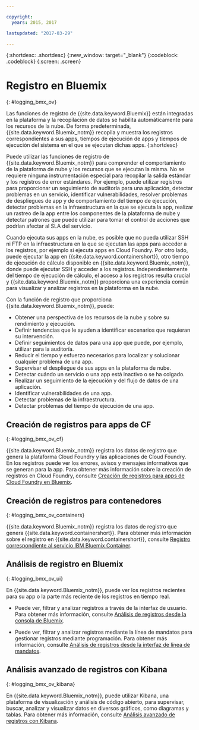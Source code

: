 ```yaml
---

copyright:
  years: 2015, 2017

lastupdated: "2017-03-29"

---
```



{:shortdesc: .shortdesc}
{:new_window: target="_blank"}
{:codeblock: .codeblock}
{:screen: .screen}

# Registro en Bluemix
{: #logging_bmx_ov}

Las funciones de registro de {{site.data.keyword.Bluemix}} están integradas en la plataforma y la recopilación de datos se habilita automáticamente para los recursos de la nube. De forma predeterminada, {{site.data.keyword.Bluemix_notm}} recopila y muestra los registros correspondientes a sus apps, tiempos de ejecución de apps y tiempos de ejecución del sistema en el que se ejecutan dichas apps. 
{:shortdesc}

Puede utilizar las funciones de registro de {{site.data.keyword.Bluemix_notm}} para comprender el comportamiento de la plataforma de nube y los recursos que se ejecutan la misma. No se requiere ninguna instrumentación especial para recopilar la salida estándar y los registros de error estándares. Por ejemplo, puede utilizar registros para proporcionar un seguimiento de auditoría para una aplicación, detectar problemas en un servicio, identificar vulnerabilidades, resolver problemas de despliegues de app y de comportamiento del tiempo de ejecución, detectar problemas en la infraestructura en la que se ejecuta la app, realizar un rastreo de la app entre los componentes de la plataforma de nube y detectar patrones que puede utilizar para tomar el control de acciones que podrían afectar al SLA del servicio.

Cuando ejecuta sus apps en la nube, es posible que no pueda utilizar SSH ni FTP en la infraestructura en la que se ejecutan las apps para acceder a los registros, por ejemplo si ejecuta apps en Cloud Foundry. Por otro lado, puede ejecutar la app en {{site.data.keyword.containershort}}, otro tiempo de ejecución de cálculo disponible en {{site.data.keyword.Bluemix_notm}}, donde puede ejecutar SSH y acceder a los registros. Independientemente del tiempo de ejecución de cálculo, el acceso a los registros resulta crucial y {{site.data.keyword.Bluemix_notm}} proporciona una experiencia común para visualizar y analizar registros en la plataforma en la nube.

Con la función de registro que proporciona {{site.data.keyword.Bluemix_notm}}, puede:

* Obtener una perspectiva de los recursos de la nube y sobre su rendimiento y ejecución.
* Definir tendencias que le ayuden a identificar escenarios que requieran su intervención.
* Definir seguimientos de datos para una app que puede, por ejemplo, utilizar para la auditoría.
* Reducir el tiempo y esfuerzo necesarios para localizar y solucionar cualquier problema de una app. 
* Supervisar el despliegue de sus apps en la plataforma de nube.
* Detectar cuándo un servicio o una app está inactivo o se ha colgado.
* Realizar un seguimiento de la ejecución y del flujo de datos de una aplicación.
* Identificar vulnerabilidades de una app.
* Detectar problemas de la infraestructura.
* Detectar problemas del tiempo de ejecución de una app.

## Creación de registros para apps de CF
{: #logging_bmx_ov_cf}

{{site.data.keyword.Bluemix_notm}} registra los datos de registro que genera la plataforma Cloud Foundry y las aplicaciones de Cloud Foundry. En los registros puede ver los errores, avisos y mensajes informativos que se generan para la app. Para obtener más información sobre la creación de registros en Cloud Foundry, consulte [Creación de registros para apps de Cloud Foundry en Bluemix](cfapps/logging_cf_apps.html#logging_bluemix_cf_apps).

## Creación de registros para contenedores
{: #logging_bmx_ov_containers}

{{site.data.keyword.Bluemix_notm}} registra los datos de registro que genera {{site.data.keyword.containershort}}. Para obtener más información sobre el registro en {{site.data.keyword.containershort}}, consulte [Registro correspondiente al servicio IBM Bluemix Container](containers/logging_containers_ov.html#logging_containers_ov).  


## Análisis de registro en Bluemix
{: #logging_bmx_ov_ui}

En {{site.data.keyword.Bluemix_notm}}, puede ver los registros recientes para su app o la parte más reciente de los registros en tiempo real.

* Puede ver, filtrar y analizar registros a través de la interfaz de usuario. Para obtener más información, consulte [Análisis de registros desde la consola de Bluemix](logging_view_dashboard.html#analyzing_logs_bmx_ui).

* Puede ver, filtrar y analizar registros mediante la línea de mandatos para gestionar registros mediante programación. Para obtener más información, consulte [Análisis de registros desde la interfaz de línea de mandatos](logging_view_cli.html#analyzing_logs_cli).

## Análisis avanzado de registros con Kibana
{: #logging_bmx_ov_kibana}

En {{site.data.keyword.Bluemix_notm}}, puede utilizar Kibana, una plataforma de visualización y análisis de código abierto, para supervisar, buscar, analizar y visualizar datos en diversos gráficos, como diagramas y tablas. Para obtener más información, consulte [Análisis avanzado de registros con Kibana](kibana4/analyzing_logs_Kibana.html#analyzing_logs_Kibana).


